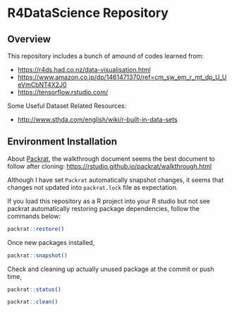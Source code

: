 R4DataScience Repository
================

<!-- README.md is generated from README.Rmd. Please edit that file -->
Overview
--------

This repository includes a bunch of amound of codes learned from:

-   <https://r4ds.had.co.nz/data-visualisation.html>
-   <https://www.amazon.co.jp/dp/1461471370/ref=cm_sw_em_r_mt_dp_U_UeVmCbNT4X2J0>
-   <https://tensorflow.rstudio.com/>

Some Useful Dataset Related Resources:

-   <http://www.sthda.com/english/wiki/r-built-in-data-sets>

Environment Installation
------------------------

About [Packrat](https://rstudio.github.io/packrat/), the walkthrough document seems the best document to follow after cloning: <https://rstudio.github.io/packrat/walkthrough.html>

Although I have set `Packrat` automatically snapshot changes, it seems that changes not updated into `packrat.lock` file as expectation.

If you load this repository as a R project into your R studio but not see packrat automatically restoring package dependencies, follow the commands below:

``` r
packrat::restore()
```

Once new packages installed,

``` r
packrat::snapshot()
```

Check and cleaning up actually unused package at the commit or push time,

``` r
packrat::status()

packrat::clean()
```
